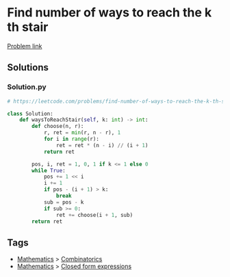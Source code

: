 # Find number of ways to reach the k th stair

[Problem link](https://leetcode.com/problems/find-number-of-ways-to-reach-the-k-th-stair/)

## Solutions


### Solution.py
```py
# https://leetcode.com/problems/find-number-of-ways-to-reach-the-k-th-stair/

class Solution:
    def waysToReachStair(self, k: int) -> int:
        def choose(n, r):
            r, ret = min(r, n - r), 1
            for i in range(r):
                ret = ret * (n - i) // (i + 1)
            return ret

        pos, i, ret = 1, 0, 1 if k <= 1 else 0
        while True:
            pos += 1 << i
            i += 1
            if pos - (i + 1) > k:
                break
            sub = pos - k
            if sub >= 0:
                ret += choose(i + 1, sub)
        return ret
```
## Tags

* [Mathematics](/Collections/mathematics.md#mathematics) > [Combinatorics](/Collections/mathematics.md#combinatorics)
* [Mathematics](/Collections/mathematics.md#mathematics) > [Closed form expressions](/Collections/mathematics.md#closed-form-expressions)
